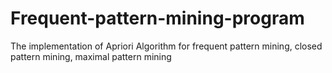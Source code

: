 # Frequent-pattern-mining-program
The implementation of Apriori Algorithm for frequent pattern mining, closed pattern mining, maximal pattern mining

